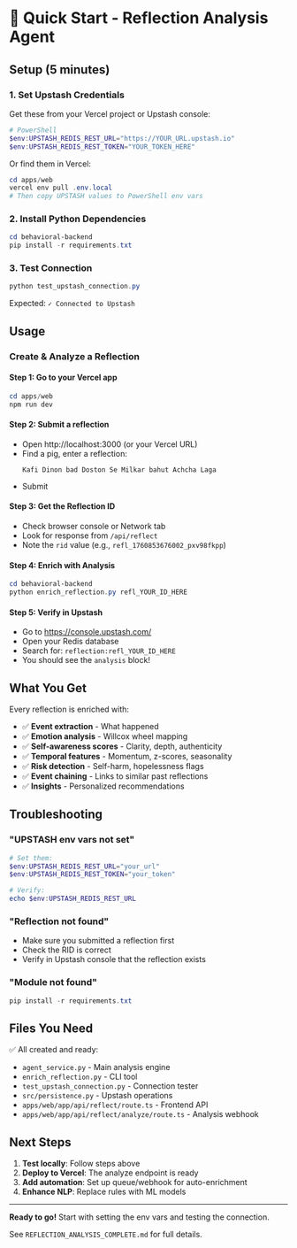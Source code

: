 # 🎯 Quick Start - Reflection Analysis Agent

## Setup (5 minutes)

### 1. Set Upstash Credentials
Get these from your Vercel project or Upstash console:

```powershell
# PowerShell
$env:UPSTASH_REDIS_REST_URL="https://YOUR_URL.upstash.io"
$env:UPSTASH_REDIS_REST_TOKEN="YOUR_TOKEN_HERE"
```

Or find them in Vercel:
```powershell
cd apps/web
vercel env pull .env.local
# Then copy UPSTASH values to PowerShell env vars
```

### 2. Install Python Dependencies
```powershell
cd behavioral-backend
pip install -r requirements.txt
```

### 3. Test Connection
```powershell
python test_upstash_connection.py
```

Expected: `✓ Connected to Upstash`

## Usage

### Create & Analyze a Reflection

#### Step 1: Go to your Vercel app
```powershell
cd apps/web
npm run dev
```

#### Step 2: Submit a reflection
- Open http://localhost:3000 (or your Vercel URL)
- Find a pig, enter a reflection:
  ```
  Kafi Dinon bad Doston Se Milkar bahut Achcha Laga
  ```
- Submit

#### Step 3: Get the Reflection ID
- Check browser console or Network tab
- Look for response from `/api/reflect`
- Note the `rid` value (e.g., `refl_1760853676002_pxv98fkpp`)

#### Step 4: Enrich with Analysis
```powershell
cd behavioral-backend
python enrich_reflection.py refl_YOUR_ID_HERE
```

#### Step 5: Verify in Upstash
- Go to https://console.upstash.com/
- Open your Redis database
- Search for: `reflection:refl_YOUR_ID_HERE`
- You should see the `analysis` block!

## What You Get

Every reflection is enriched with:
- ✅ **Event extraction** - What happened
- ✅ **Emotion analysis** - Willcox wheel mapping
- ✅ **Self-awareness scores** - Clarity, depth, authenticity
- ✅ **Temporal features** - Momentum, z-scores, seasonality
- ✅ **Risk detection** - Self-harm, hopelessness flags
- ✅ **Event chaining** - Links to similar past reflections
- ✅ **Insights** - Personalized recommendations

## Troubleshooting

### "UPSTASH env vars not set"
```powershell
# Set them:
$env:UPSTASH_REDIS_REST_URL="your_url"
$env:UPSTASH_REDIS_REST_TOKEN="your_token"

# Verify:
echo $env:UPSTASH_REDIS_REST_URL
```

### "Reflection not found"
- Make sure you submitted a reflection first
- Check the RID is correct
- Verify in Upstash console that the reflection exists

### "Module not found"
```powershell
pip install -r requirements.txt
```

## Files You Need

✅ All created and ready:
- `agent_service.py` - Main analysis engine
- `enrich_reflection.py` - CLI tool
- `test_upstash_connection.py` - Connection tester
- `src/persistence.py` - Upstash operations
- `apps/web/app/api/reflect/route.ts` - Frontend API
- `apps/web/app/api/reflect/analyze/route.ts` - Analysis webhook

## Next Steps

1. **Test locally**: Follow steps above
2. **Deploy to Vercel**: The analyze endpoint is ready
3. **Add automation**: Set up queue/webhook for auto-enrichment
4. **Enhance NLP**: Replace rules with ML models

---

**Ready to go!** Start with setting the env vars and testing the connection.

See `REFLECTION_ANALYSIS_COMPLETE.md` for full details.
